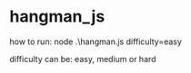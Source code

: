 # hangman_js
how to run: node .\hangman.js difficulty=easy

difficulty can be: easy, medium or hard
